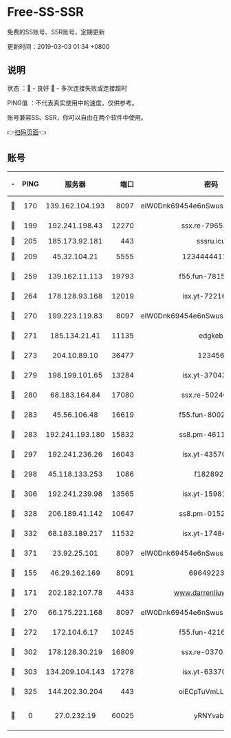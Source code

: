 # Free-SS-SSR

免费的SS账号、SSR账号，定期更新

更新时间：2019-03-03 01:34 +0800

## 说明

状态     ：🙂 - 良好 🙁 - 多次连接失败或连接超时

PING值   ：不代表真实使用中的速度，仅供参考。

账号兼容SS、SSR，你可以自由在两个软件中使用。

👉[扫码页面](https://liesauer.github.io/free-ss-ssr.github.io/)👈

## 账号

|-|PING|服务器|端口|密码|加密方式|区域|
|:----:|:----:|:-----:|-----:|:----:|:----:|:----:|
|🙂|170|139.162.104.193|8097|eIW0Dnk69454e6nSwuspv9DmS201tQ0D|aes-256-cfb|JP|
|🙂|199|192.241.198.43|12270|ssx.re-79653159|aes-256-cfb|US|
|🙂|205|185.173.92.181|443|sssru.icu|rc4-md5|RU|
|🙂|209|45.32.104.21|5555|1234444411111|aes-256-cfb|SG|
|🙂|259|139.162.11.113|19793|f55.fun-78151290|aes-256-cfb|SG|
|🙂|264|178.128.93.168|12019|isx.yt-72216757|aes-256-cfb|SG|
|🙂|270|199.223.119.83|8097|eIW0Dnk69454e6nSwuspv9DmS201tQ0D|aes-256-cfb|US|
|🙂|271|185.134.21.41|11135|edgkeb|aes-256-cfb|GB|
|🙂|273|204.10.89.10|36477|123456|aes-256-cfb|US|
|🙂|279|198.199.101.65|13284|isx.yt-37043083|aes-256-cfb|US|
|🙂|280|68.183.164.84|17080|ssx.re-50240519|aes-256-cfb|US|
|🙂|283|45.56.106.48|16619|f55.fun-80021142|aes-256-cfb|US|
|🙂|283|192.241.193.180|15832|ss8.pm-46115453|aes-256-cfb|US|
|🙂|297|192.241.236.26|16043|isx.yt-43570413|aes-256-cfb|US|
|🙂|298|45.118.133.253|1086|f1828920|aes-256-cfb|SG|
|🙂|306|192.241.239.98|13565|isx.yt-15981055|aes-256-cfb|US|
|🙂|328|206.189.41.142|10647|ss8.pm-01527155|aes-256-cfb|SG|
|🙂|332|68.183.189.217|11532|isx.yt-17484658|aes-256-cfb|SG|
|🙂|371|23.92.25.101|8097|eIW0Dnk69454e6nSwuspv9DmS201tQ0D|aes-256-cfb|US|
|🙂|155|46.29.162.169|8091|6964922356|aes-256-cfb|RU|
|🙂|171|202.182.107.78|4433|www.darrenliuwei.com|aes-256-cfb|JP|
|🙂|270|66.175.221.168|8097|eIW0Dnk69454e6nSwuspv9DmS201tQ0D|aes-256-cfb|US|
|🙂|272|172.104.6.17|10245|f55.fun-42164913|aes-256-cfb|US|
|🙂|302|178.128.30.219|16809|ssx.re-03702185|aes-256-cfb|SG|
|🙂|303|134.209.104.143|17278|isx.yt-63370045|aes-256-cfb|SG|
|🙂|325|144.202.30.204|443|oiECpTuVmLLxk4Ts|aes-256-cfb|US|
|🙁|0|27.0.232.19|60025|yRNYvabB|xchacha20-ietf-poly1305|HK|
